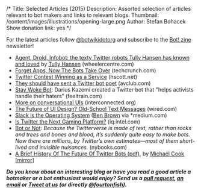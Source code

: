 /*
Title: Selected Articles (2015)
Description: Assorted selection of articles relevant to bot makers and links to relevant blogs.
Thumbnail: /content/images/illustrations/opening-large.png
Author: Stefan Bohacek
Show donation link: yes
*/


For the latest articles follow [@botwikidotorg](https://twitter.com/botwikidotorg) and subscribe to the [Bot! zine](http://botzine.org/) newsletter!


- [Agent, Droid, Infobot: the texty Twitter robots Tully Hansen has known and loved](http://www.wheelercentre.com/notes/twitter-bots-tully-hansen-has-known-and-loved) by [Tully Hansen](https://twitter.com/tullyhansen) (wheelercentre.com)
- [Forget Apps, Now The Bots Take Over](http://techcrunch.com/2015/09/29/forget-apps-now-the-bots-take-over/) (techcrunch.com)
- [Twitter Contest Winning as a Service](http://www.hscott.net/twitter-contest-winning-as-a-service/) (hscott.net)
- [They should have sent a Twitter bot poet](http://www.avclub.com/article/they-should-have-sent-twitter-bot-poet-222947) (avclub.com)
- [Stay Woke Bot](http://feeltrain.com/blog/stay-woke/): Darius Kazemi created a Twitter bot that "helps activists handle their haters" (feeltrain.com)
- [More on conversational UIs](http://interconnected.org/home/2015/06/28/more_on_conversational_uis) (interconnected.org)
- [The Future of UI Design? Old-School Text Messages](http://www.wired.com/2015/06/future-ui-design-old-school-text-messages/) (wired.com)
- [Slack is the Operating System](https://medium.com/@benbrown/slack-is-the-operating-system-6bae1a6c0291) ([Ben Brown](https://twitter.com/benbrown) via *medium.com)
- [Is Twitter the Next Gaming Platform?](http://iq.intel.com/is-twitter-the-next-playground-for-gamers/) (iq.intel.com)
- [Bot or Not](http://www.nybooks.com/blogs/nyrblog/2015/mar/11/twitter-bot-or-not/): *Because the Twitterverse is made of text, rather than rocks and trees and bones and blood, it’s suddenly quite easy to make bots. Now there are millions, by Twitter’s own estimates—most of them short-lived and invisible nuisances.* (nybooks.com)
- [A Brief History Of The Future Of Twitter Bots (pdf)](http://www.gamesbyangelina.org/talks/codecamp.pdf), by [Michael Cook](https://twitter.com/mtrc) [[mirror]](/content/articles/download/michael_cook--a_brief_history_of_the_future_of_twitter_bots.pdf)

***Do you know about an interesting blog or have you read a good article a botmaker or a bot enthusiast would enjoy? Send us a [pull request](https://github.com/botwiki/botwiki.org), [an email](mailto:stefan@botwiki.org) or [Tweet at us](https://twitter.com/botwikidotorg) (or directly [@fourtonfish](https://twitter.com/fourtonfish)).***
